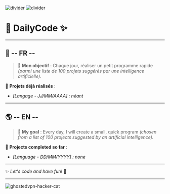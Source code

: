 ![divider](https://github.com/user-attachments/assets/ca1e4fc5-2edf-4c8b-acf7-ae8f1c574472) ![divider](https://github.com/user-attachments/assets/ca1e4fc5-2edf-4c8b-acf7-ae8f1c574472)


# 🍂 DailyCode ✨  

---

## 🌿 -- FR --  

> **🎯 Mon objectif** : Chaque jour, réaliser un petit programme rapide *(parmi une liste de 100 projets suggérés par une intelligence artificielle).*  

📌 **Projets déjà réalisés** :  
- *[Langage - JJ/MM/AAAA] : néant*  

---

## 🌎 -- EN --  

> **🎯 My goal** : Every day, I will create a small, quick program *(chosen from a list of 100 projects suggested by an artificial intelligence).*  

📌 **Projects completed so far** :  
- *[Language - DD/MM/YYYY] : none*  

---

✨ *Let's code and have fun!* 🚀  

---


![ghostedvpn-hacker-cat](https://github.com/user-attachments/assets/fe9d05de-10ad-47ab-a81b-52df53d62051)

